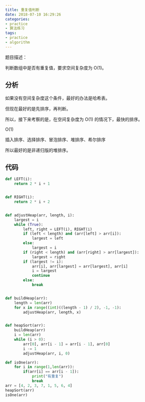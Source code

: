 ```yaml
---
title: 重复值判断
date: 2018-07-10 16:29:26
categories:
- practice
- 算法练习
tags:
- practice
- algorithm
---
```

题目描述：

判断数组中是否有重复值，要求空间复杂度为 O(1)。

 <!-- more -->

## 分析

如果没有空间复杂度这个条件，最好的办法是哈希表。

但现在最好的是先排序，再判断。

所以，接下来考察的是，在空间复杂度为 O(1) 的情况下，最快的排序。

O(1)

插入排序、选择排序、冒泡排序、堆排序、希尔排序

所以最好的是非递归版的堆排序。

## 代码

```python
def LEFT(i):
    return 2 * i + 1


def RIGHT(i):
    return 2 * i + 2


def adjustHeap(arr, length, i):
    largest = i
    while (True):
        left, right = LEFT(i), RIGHT(i)
        if (left < length) and (arr[left] > arr[i]):
            largest = left
        else:
            largest = i
        if (right < length) and (arr[right] > arr[largest]):
            largest = right
        if (largest != i):
            arr[i], arr[largest] = arr[largest], arr[i]
            i = largest
            continue
        else:
            break


def buildHeap(arr):
    length = len(arr)
    for x in range((int)((length - 1) / 2), -1, -1):
        adjustHeap(arr, length, x)


def heapSort(arr):
    buildHeap(arr)
    i = len(arr)
    while (i > 0):
        arr[0], arr[i - 1] = arr[i - 1], arr[0]
        i -= 1
        adjustHeap(arr, i, 0)

def isOne(arr):
    for i in range(1,len(arr)):
        if(arr[i] == arr[i - 1]):
            print("有重复")
            break
arr = [4, 2, 3, 7, 1, 5, 6, 4]
heapSort(arr)
isOne(arr)
```
